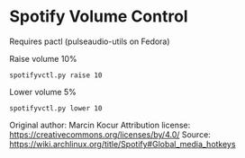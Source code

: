 # Spotify Volume Control
Requires pactl (pulseaudio-utils on Fedora)

Raise volume 10%
```
spotifyvctl.py raise 10
```
Lower volume 5%
```
spotifyvctl.py lower 10
```

Original author: Marcin Kocur
Attribution license: https://creativecommons.org/licenses/by/4.0/
Source: https://wiki.archlinux.org/title/Spotify#Global_media_hotkeys 
